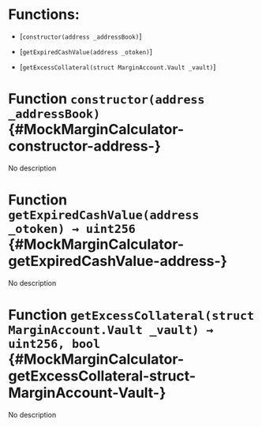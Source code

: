 # Functions:

- [`constructor(address _addressBook)`]

- [`getExpiredCashValue(address _otoken)`]

- [`getExcessCollateral(struct MarginAccount.Vault _vault)`]

# Function `constructor(address _addressBook)` {#MockMarginCalculator-constructor-address-}

No description

# Function `getExpiredCashValue(address _otoken) → uint256` {#MockMarginCalculator-getExpiredCashValue-address-}

No description

# Function `getExcessCollateral(struct MarginAccount.Vault _vault) → uint256, bool` {#MockMarginCalculator-getExcessCollateral-struct-MarginAccount-Vault-}

No description
